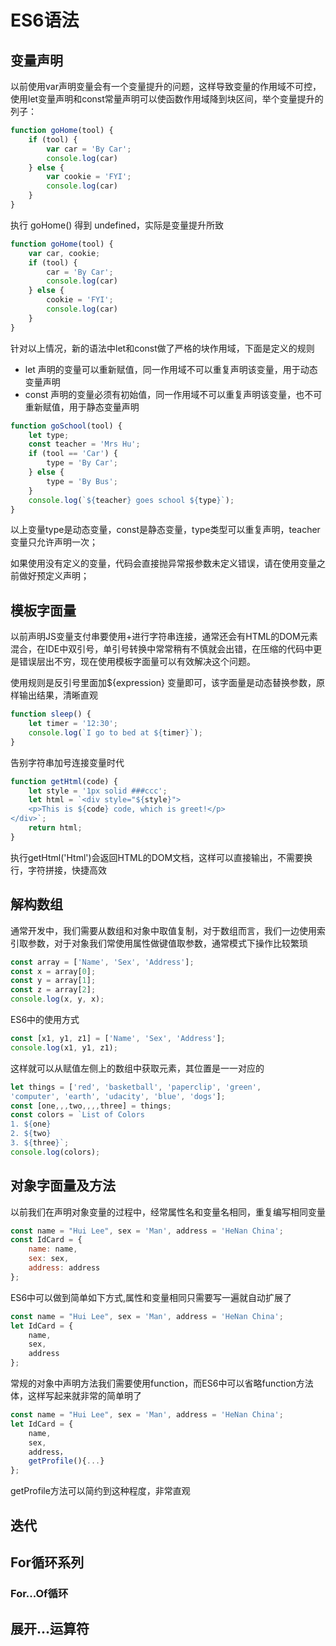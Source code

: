# ES6语法

## 变量声明

以前使用var声明变量会有一个变量提升的问题，这样导致变量的作用域不可控，使用let变量声明和const常量声明可以使函数作用域降到块区间，举个变量提升的列子：

```js
function goHome(tool) {
    if (tool) {
        var car = 'By Car';
        console.log(car)
    } else {
        var cookie = 'FYI';
        console.log(car)
    }
}
```

执行 goHome() 得到 undefined，实际是变量提升所致

```js
function goHome(tool) {
    var car, cookie;
    if (tool) {
        car = 'By Car';
        console.log(car)
    } else {
        cookie = 'FYI';
        console.log(car)
    }
}
```

针对以上情况，新的语法中let和const做了严格的块作用域，下面是定义的规则

* let 声明的变量可以重新赋值，同一作用域不可以重复声明该变量，用于动态变量声明
* const 声明的变量必须有初始值，同一作用域不可以重复声明该变量，也不可重新赋值，用于静态变量声明

```js
function goSchool(tool) {
    let type;
    const teacher = 'Mrs Hu';
    if (tool == 'Car') {
        type = 'By Car';
    } else {
        type = 'By Bus';
    }
    console.log(`${teacher} goes school ${type}`);
}
```

以上变量type是动态变量，const是静态变量，type类型可以重复声明，teacher变量只允许声明一次；

如果使用没有定义的变量，代码会直接抛异常报参数未定义错误，请在使用变量之前做好预定义声明；

## 模板字面量

以前声明JS变量支付串要使用+进行字符串连接，通常还会有HTML的DOM元素混合，在IDE中双引号，单引号转换中常常稍有不慎就会出错，在压缩的代码中更是错误层出不穷，现在使用模板字面量可以有效解决这个问题。

使用规则是反引号里面加${expression} 变量即可，该字面量是动态替换参数，原样输出结果，清晰直观

```js
function sleep() {
    let timer = '12:30';
    console.log(`I go to bed at ${timer}`);
}
```
告别字符串加号连接变量时代

```js
function getHtml(code) {
    let style = '1px solid ###ccc';
    let html = `<div style="${style}">
    <p>This is ${code} code, which is greet!</p>
</div>`;
    return html;
}
```

执行getHtml('Html')会返回HTML的DOM文档，这样可以直接输出，不需要换行，字符拼接，快捷高效

## 解构数组

通常开发中，我们需要从数组和对象中取值复制，对于数组而言，我们一边使用索引取参数，对于对象我们常使用属性做键值取参数，通常模式下操作比较繁琐

```js
const array = ['Name', 'Sex', 'Address'];
const x = array[0];
const y = array[1];
const z = array[2];
console.log(x, y, x);
```

ES6中的使用方式

```js
const [x1, y1, z1] = ['Name', 'Sex', 'Address'];
console.log(x1, y1, z1);
```

这样就可以从赋值左侧上的数组中获取元素，其位置是一一对应的

```js
let things = ['red', 'basketball', 'paperclip', 'green', 
'computer', 'earth', 'udacity', 'blue', 'dogs'];
const [one,,,two,,,,three] = things;
const colors = `List of Colors
1. ${one}
2. ${two}
3. ${three}`;
console.log(colors);
```

## 对象字面量及方法

以前我们在声明对象变量的过程中，经常属性名和变量名相同，重复编写相同变量

```js
const name = "Hui Lee", sex = 'Man', address = 'HeNan China';
const IdCard = {
    name: name,
    sex: sex,
    address: address
};
```

ES6中可以做到简单如下方式,属性和变量相同只需要写一遍就自动扩展了

```js
const name = "Hui Lee", sex = 'Man', address = 'HeNan China';
let IdCard = {
    name,
    sex,
    address
};
```

常规的对象中声明方法我们需要使用function，而ES6中可以省略function方法体，这样写起来就非常的简单明了

```js
const name = "Hui Lee", sex = 'Man', address = 'HeNan China';
let IdCard = {
    name,
    sex,
    address，
    getProfile(){...}
};
```

getProfile方法可以简约到这种程度，非常直观

## 迭代

## For循环系列

### For...Of循环

## 展开...运算符




